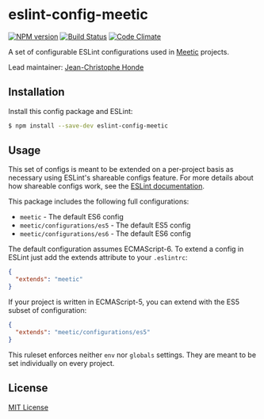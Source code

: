 # eslint-config-meetic

[![NPM version](http://img.shields.io/npm/v/eslint-config-meetic.svg)](https://www.npmjs.org/package/eslint-config-meetic)
[![Build Status](https://travis-ci.org/meetic/eslint-config-meetic.svg?branch=master)](https://travis-ci.org/meetic/eslint-config-meetic)
[![Code Climate](https://codeclimate.com/github/Meetic/eslint-config-meetic/badges/gpa.svg)](https://codeclimate.com/github/Meetic/eslint-config-meetic)

A set of configurable ESLint configurations used in [Meetic](https://github.com/Meetic) projects.

Lead maintainer: [Jean-Christophe Honde](https://github.com/jchonde)

## Installation

Install this config package and ESLint:

```bash
$ npm install --save-dev eslint-config-meetic
```

## Usage

This set of configs is meant to be extended on a per-project basis as necessary
using ESLint's shareable configs feature. For more details about how shareable configs work, see the [ESLint documentation](http://eslint.org/docs/developer-guide/shareable-configs).

This package includes the following full configurations:

- `meetic` - The default ES6 config
- `meetic/configurations/es5` - The default ES5 config
- `meetic/configurations/es6` - The default ES6 config

The default configuration assumes ECMAScript-6. To extend a config in ESLint just add the extends attribute to your `.eslintrc`:

```json
{
  "extends": "meetic"
}
```

If your project is written in ECMAScript-5, you can extend with the ES5 subset of configuration:

```json
{
  "extends": "meetic/configurations/es5"
}
```

This ruleset enforces neither `env` nor `globals` settings. They are meant to be set individually on every project.

## License

[MIT License](http://opensource.org/licenses/MIT)
